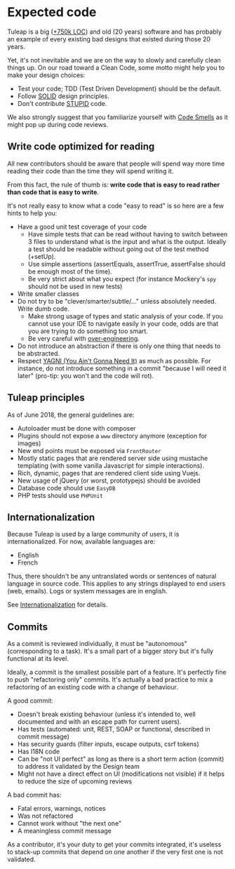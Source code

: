 # Expected code

Tuleap is a big ([+750k
LOC](https://www.openhub.net/p/tuleap/analyses/latest/languages_summary))
and old (20 years) software and has probably an example of every
existing bad designs that existed during those 20 years.

Yet, it\'s not inevitable and we are on the way to slowly and carefully
clean things up. On our road toward a Clean Code, some motto might help
you to make your design choices:

-   Test your code; TDD (Test Driven Development) should be the default.
-   Follow
    [SOLID](https://en.wikipedia.org/wiki/SOLID_%28object-oriented_design%29)
    design principles.
-   Don't contribute
    [STUPID](https://www.npopov.com/2011/12/27/Dont-be-STUPID-GRASP-SOLID.html)
    code.

We also strongly suggest that you familiarize yourself with [Code
Smells](https://blog.codinghorror.com/code-smells/) as it might pop up
during code reviews.

## Write code optimized for reading

All new contributors should be aware that people will spend way more
time reading their code than the time they will spend writing it.

From this fact, the rule of thumb is: **write code that is easy to read
rather than code that is easy to write**.

It's not really easy to know what a code "easy to read" is so here
are a few hints to help you:

-   Have a good unit test coverage of your code
    -   Have simple tests that can be read without having to switch
        between 3 files to understand what is the input and what is the
        output. Ideally a test should be readable without going out of
        the test method (+setUp).
    -   Use simple assertions (assertEquals, assertTrue, assertFalse
        should be enough most of the time).
    -   Be very strict about what you expect (for instance Mockery's
        `spy` should not be used in new tests)
-   Write smaller classes
-   Do not try to be "clever/smarter/subtle/\..." unless absolutely
    needed. Write dumb code.
    -   Make strong usage of types and static analysis of your code. If
        you cannot use your IDE to navigate easily in your code, odds
        are that you are trying to do something too smart.
    -   Be very careful with
        [over-engineering](https://en.wikipedia.org/wiki/Overengineering).
-   Do not introduce an abstraction if there is only one thing that
    needs to be abstracted.
-   Respect [YAGNI (You Ain't Gonna Need
    It)](https://www.martinfowler.com/bliki/Yagni.html) as much as
    possible. For instance, do not introduce something in a commit
    "because I will need it later" (pro-tip: you won't and the code
    will rot).

## Tuleap principles

As of June 2018, the general guidelines are:

-   Autoloader must be done with composer
-   Plugins should not expose a `www` directory anymore
    (exception for images)
-   New end points must be exposed via `FrontRouter`
-   Mostly static pages that are rendered server side using mustache
    templating (with some vanilla Javascript for simple interactions).
-   Rich, dynamic, pages that are rendered client side using Vuejs.
-   New usage of jQuery (or worst, prototypejs) should be avoided
-   Database code should use `EasyDB`
-   PHP tests should use `PHPUnit`

## Internationalization

Because Tuleap is used by a large community of users, it is
internationalized. For now, available languages are:

-   English
-   French

Thus, there shouldn't be any untranslated words or sentences of natural
language in source code. This applies to any strings displayed to end
users (web, emails). Logs or system messages are in english.

See [Internationalization](./internationalization.md) for
details.

## Commits

As a commit is reviewed individually, it must be "autonomous"
(corresponding to a task). It's a small part of a bigger story but
it's fully functional at its level.

Ideally, a commit is the smallest possible part of a feature. It's
perfectly fine to push "refactoring only" commits. It's actually a
bad practice to mix a refactoring of an existing code with a change of
behaviour.

A good commit:

-   Doesn't break existing behaviour (unless it's intended to, well
    documented and with an escape path for current users).
-   Has tests (automated: unit, REST, SOAP or functional, described in
    commit message)
-   Has security guards (filter inputs, escape outputs, csrf tokens)
-   Has I18N code
-   Can be "not UI perfect" as long as there is a short term action
    (commit) to address it validated by the Design team
-   Might not have a direct effect on UI (modifications not visible) if
    it helps to reduce the size of upcoming reviews

A bad commit has:

-   Fatal errors, warnings, notices
-   Was not refactored
-   Cannot work without "the next one"
-   A meaningless commit message

As a contributor, it's your duty to get your commits integrated, it's
useless to stack-up commits that depend on one another if the very first
one is not validated.
